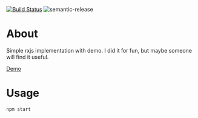 [![Build Status](https://travis-ci.org/treeskar/rxjs-demo.svg?branch=master)](https://travis-ci.org/treeskar/rxjs-demo) 
![semantic-release](https://img.shields.io/badge/%20%20%F0%9F%93%A6%F0%9F%9A%80-semantic--release-e10079.svg)

# About

Simple rxjs implementation with demo.
I did it for fun, but maybe someone will find it useful.

[Demo](https://treeskar.github.io/rxjs-demo/)

# Usage

```
npm start
```
